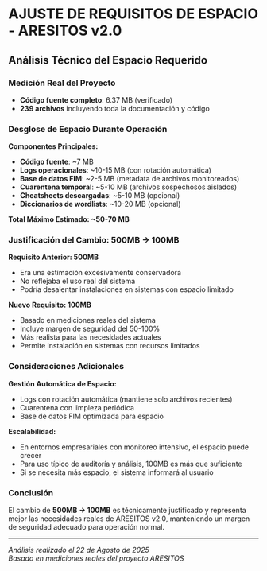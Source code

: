 # AJUSTE DE REQUISITOS DE ESPACIO - ARESITOS v2.0

## Análisis Técnico del Espacio Requerido

### Medición Real del Proyecto
- **Código fuente completo**: 6.37 MB (verificado)
- **239 archivos** incluyendo toda la documentación y código

### Desglose de Espacio Durante Operación

**Componentes Principales:**
- **Código fuente**: ~7 MB
- **Logs operacionales**: ~10-15 MB (con rotación automática)
- **Base de datos FIM**: ~2-5 MB (metadata de archivos monitoreados)
- **Cuarentena temporal**: ~5-10 MB (archivos sospechosos aislados)
- **Cheatsheets descargadas**: ~5-10 MB (opcional)
- **Diccionarios de wordlists**: ~10-20 MB (opcional)

**Total Máximo Estimado: ~50-70 MB**

### Justificación del Cambio: 500MB → 100MB

**Requisito Anterior: 500MB**
- Era una estimación excesivamente conservadora
- No reflejaba el uso real del sistema
- Podría desalentar instalaciones en sistemas con espacio limitado

**Nuevo Requisito: 100MB**
- Basado en mediciones reales del sistema
- Incluye margen de seguridad del 50-100%
- Más realista para las necesidades actuales
- Permite instalación en sistemas con recursos limitados

### Consideraciones Adicionales

**Gestión Automática de Espacio:**
- Logs con rotación automática (mantiene solo archivos recientes)
- Cuarentena con limpieza periódica
- Base de datos FIM optimizada para espacio

**Escalabilidad:**
- En entornos empresariales con monitoreo intensivo, el espacio puede crecer
- Para uso típico de auditoría y análisis, 100MB es más que suficiente
- Si se necesita más espacio, el sistema informará al usuario

### Conclusión

El cambio de **500MB → 100MB** es técnicamente justificado y representa mejor las necesidades reales de ARESITOS v2.0, manteniendo un margen de seguridad adecuado para operación normal.

---
*Análisis realizado el 22 de Agosto de 2025*  
*Basado en mediciones reales del proyecto ARESITOS*
